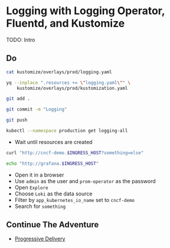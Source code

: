 # Logging with Logging Operator, Fluentd, and Kustomize

TODO: Intro

## Do

```bash
cat kustomize/overlays/prod/logging.yaml

yq --inplace ".resources += \"logging.yaml\"" \
    kustomize/overlays/prod/kustomization.yaml

git add .

git commit -m "Logging"

git push

kubectl --namespace production get logging-all
```

* Wait until resources are created

```sh
curl "http://cncf-demo.$INGRESS_HOST?something=else"

echo "http://grafana.$INGRESS_HOST"
```

* Open it in a browser
* Use `admin` as the user and `prom-operator` as the password
* Open `Explore`
* Choose `Loki` as the data source
* Filter by `app_kubernetes_io_name` set to `cncf-demo`
* Search for `something`

## Continue The Adventure

* [Progressive Delivery](../progressive-delivery/README.md)
